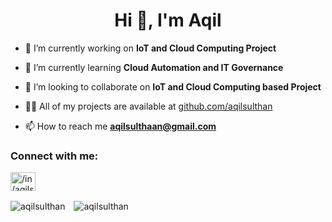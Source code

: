 <h1 align="center">Hi 👋, I'm Aqil</h1>

- 🔭 I’m currently working on **IoT and Cloud Computing Project**

- 🌱 I’m currently learning **Cloud Automation and IT Governance**

- 👯 I’m looking to collaborate on **IoT and Cloud Computing based Project**

- 👨‍💻 All of my projects are available at [github.com/aqilsulthan](github.com/aqilsulthan)

- 📫 How to reach me **aqilsulthaan@gmail.com**

<h3 align="left">Connect with me:</h3>
<p align="left">
<a href="https://linkedin.com/in/aqilsulthan" target="blank"><img align="center" src="https://raw.githubusercontent.com/rahuldkjain/github-profile-readme-generator/master/src/images/icons/Social/linked-in-alt.svg" alt="/in/aqilsulthan" height="30" width="40" /></a>
</p>

<p>
    <img align="center" src="https://github-readme-stats.vercel.app/api/top-langs?username=aqilsulthan&show_icons=true&locale=en&layout=compact" alt="aqilsulthan" style="margin-right: 10px;" />
    <img align="center" src="https://github-readme-streak-stats.herokuapp.com/?user=aqilsulthan&" alt="aqilsulthan" />
</p>
